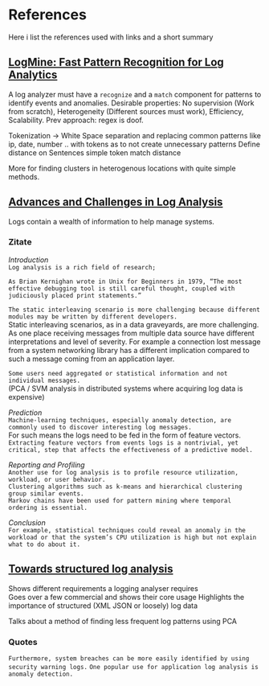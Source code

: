 # References

Here i list the references used with links and a short summary  

## [LogMine: Fast Pattern Recognition for Log Analytics](https://dl.acm.org/doi/abs/10.1145/2983323.2983358?casa_token=TUDwpnFeE4kAAAAA%3AtguThY1z7Q1x94ryHZ0p4p0KN03XGetfulfaxbONmr9gBaAK9kPxEz0n3o2bfDikaxJSHTfBJmpx)

A log analyzer must have a `recognize` and a `match` component for patterns to identify events and anomalies.
Desirable properties: No supervision (Work from scratch), Heterogeneity (Different sources must work), Efficiency, Scalability.
Prev approach: regex is doof.

Tokenization -> White Space separation and replacing common patterns like ip, date, number .. with tokens as to not create unnecessary patterns
Define distance on Sentences simple token match distance

More for finding clusters in heterogenous locations with quite simple methods.  

## [Advances and Challenges in Log Analysis](https://dl.acm.org/doi/10.1145/2076450.2076466)

Logs contain a wealth of information to help manage systems.

### Zitate

*Introduction*  
`Log analysis is a rich field of research;`

`As Brian Kernighan wrote in Unix for Beginners in 1979, “The most effective debugging tool is still careful thought, coupled with judiciously placed print statements.”`  
  
`The static interleaving scenario is more challenging because different modules may be written by different developers.`  
Static interleaving scenarios, as in a data graveyards, are more challenging.
As one place receiving messages from multiple data source have different interpretations and level of severity.
For example a connection lost message from a system networking library has a different implication compared to such a message coming from an application layer.

`Some users need aggregated or statistical information and not individual messages.`  
(PCA / SVM analysis in distributed systems where acquiring log data is expensive)

*Prediction*  
`Machine-learning techniques, especially anomaly detection, are commonly used to discover interesting log messages.`  
For such means the logs need to be fed in the form of feature vectors.  
`Extracting feature vectors from events logs is a nontrivial, yet  critical, step that affects the effectiveness of a predictive model.`

*Reporting and Profiling*  
`Another use for log analysis is to profile resource utilization, workload, or user behavior.`  
`Clustering algorithms such as k-means and hierarchical clustering group similar events.`  
`Markov chains have been used for pattern mining where temporal ordering is essential.`  

*Conclusion*  
`For example, statistical techniques could reveal an anomaly in the workload or that the system’s CPU utilization is high but not explain what to do about it.`  


## [Towards structured log analysis](https://ieeexplore.ieee.org/abstract/document/6261962)

Shows different requirements a logging analyser requires  
Goes over a few commercial and shows their core usage
Highlights the importance of structured (XML JSON or loosely) log data

Talks about a method of finding less frequent log patterns using PCA

### Quotes

`Furthermore, system breaches can be more easily identified by using security warning logs.`
`One popular use for application log analysis is anomaly detection.`  
